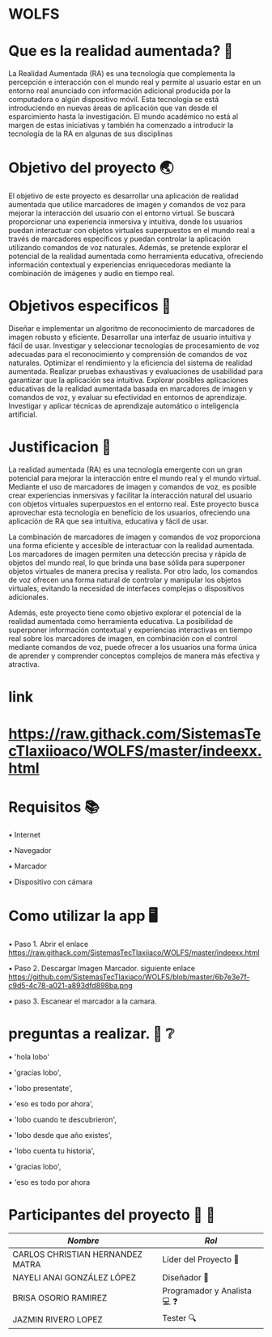 # WOLFS

# Que es la realidad aumentada?   :wolf:
La Realidad Aumentada (RA) es una tecnología que complementa la percepción e interacción con el mundo real y permite al usuario estar en un entorno real anunciado con información adicional producida por la computadora o algún dispositivo móvil. Esta tecnología se está introduciendo en nuevas áreas de aplicación que van desde el esparcimiento hasta la investigación. El mundo académico no está al margen de estas iniciativas y también ha comenzado a introducir la tecnología de la RA en algunas de sus disciplinas
# Objetivo del proyecto  🌏
El objetivo de este proyecto es desarrollar una aplicación de realidad aumentada que utilice marcadores de imagen y comandos de voz para mejorar la interacción del usuario con el entorno virtual. Se buscará proporcionar una experiencia inmersiva y intuitiva, donde los usuarios puedan interactuar con objetos virtuales superpuestos en el mundo real a través de marcadores específicos y puedan controlar la aplicación utilizando comandos de voz naturales. Además, se pretende explorar el potencial de la realidad aumentada como herramienta educativa, ofreciendo información contextual y experiencias enriquecedoras mediante la combinación de imágenes y audio en tiempo real.

# Objetivos especificos 👦
Diseñar e implementar un algoritmo de reconocimiento de marcadores de imagen robusto y eficiente.
Desarrollar una interfaz de usuario intuitiva y fácil de usar.
Investigar y seleccionar tecnologías de procesamiento de voz adecuadas para el reconocimiento y comprensión de comandos de voz naturales.
Optimizar el rendimiento y la eficiencia del sistema de realidad aumentada.
Realizar pruebas exhaustivas y evaluaciones de usabilidad para garantizar que la aplicación sea intuitiva.
Explorar posibles aplicaciones educativas de la realidad aumentada basada en marcadores de imagen y comandos de voz, y evaluar su efectividad en entornos de aprendizaje.
Investigar y aplicar técnicas de aprendizaje automático o inteligencia artificial.

# Justificacion 🔎
La realidad aumentada (RA) es una tecnología emergente con un gran potencial para mejorar la interacción entre el mundo real y el mundo virtual. Mediante el uso de marcadores de imagen y comandos de voz, es posible crear experiencias inmersivas y facilitar la interacción natural del usuario con objetos virtuales superpuestos en el entorno real. Este proyecto busca aprovechar esta tecnología en beneficio de los usuarios, ofreciendo una aplicación de RA que sea intuitiva, educativa y fácil de usar.

La combinación de marcadores de imagen y comandos de voz proporciona una forma eficiente y accesible de interactuar con la realidad aumentada. Los marcadores de imagen permiten una detección precisa y rápida de objetos del mundo real, lo que brinda una base sólida para superponer objetos virtuales de manera precisa y realista. Por otro lado, los comandos de voz ofrecen una forma natural de controlar y manipular los objetos virtuales, evitando la necesidad de interfaces complejas o dispositivos adicionales.

Además, este proyecto tiene como objetivo explorar el potencial de la realidad aumentada como herramienta educativa. La posibilidad de superponer información contextual y experiencias interactivas en tiempo real sobre los marcadores de imagen, en combinación con el control mediante comandos de voz, puede ofrecer a los usuarios una forma única de aprender y comprender conceptos complejos de manera más efectiva y atractiva.

# link
# https://raw.githack.com/SistemasTecTlaxiioaco/WOLFS/master/indeexx.html
# Requisitos 📚

• Internet

• Navegador

• Marcador 

• Dispositivo con cámara


# Como utilizar la app 🖥️

 • Paso 1. Abrir el enlace  https://raw.githack.com/SistemasTecTlaxiiaco/WOLFS/master/indeexx.html
 
 • Paso 2. Descargar Imagen Marcador.  siguiente enlace  https://github.com/SistemasTecTlaxiaco/WOLFS/blob/master/6b7e3e7f-c9d5-4c78-a021-a893dfd898ba.png
 
 • paso 3. Escanear el marcador a la camara.
 
 
# preguntas a realizar. 👱 ❔
 •  'hola lobo'

 • 'gracias lobo',
 
 • 'lobo presentate',
   
 • 'eso es todo por ahora',
 
 •  'lobo cuando te descubrieron',
 
 •  'lobo desde que año existes',
        
 • 'lobo cuenta tu historia',
          
 • 'gracias lobo',
    
 • 'eso es todo por ahora


# Participantes del proyecto 🧑‍ 👧
 | *Nombre* | *Rol* | 
  |------------|-----|
  |CARLOS CHRISTIAN HERNANDEZ MATRA| Líder del Proyecto :100:
  |NAYELI  ANAI GONZÁLEZ LÓPEZ  |Diseñador :dizzy:
  |BRISA OSORIO RAMIREZ| Programador y Analista :computer: :question: 
  |JAZMIN RIVERO LOPEZ| Tester :mag:
